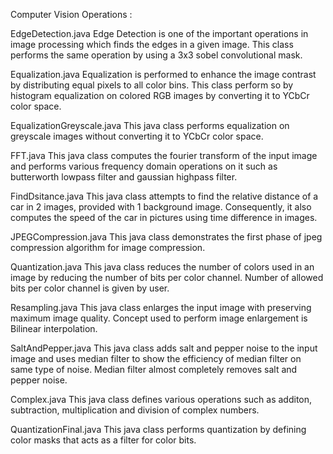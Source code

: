 Computer Vision Operations : 

EdgeDetection.java
  Edge Detection is one of the important operations in image processing which finds the edges in a given image. This class performs the   same operation by using a 3x3 sobel convolutional mask.

Equalization.java
  Equalization is performed to enhance the image contrast by distributing equal pixels to all color bins. This class perform so by         histogram equalization on colored RGB images by converting it to YCbCr color space.

EqualizationGreyscale.java
  This java class performs equalization on greyscale images without converting it to YCbCr color space.
 
FFT.java
  This java class computes the fourier transform of the input image and performs various frequency domain operations on it such as           butterworth lowpass filter and gaussian highpass filter.        
  
FindDsitance.java
  This java class attempts to find the relative distance of a car in 2 images, provided with 1 background image. Consequently, it also     computes the speed of the car in pictures using time difference in images.
  
JPEGCompression.java
  This java class demonstrates the first phase of jpeg compression algorithm for image compression.
  
Quantization.java
  This java class reduces the number of colors used in an image by reducing the number of bits per color channel. Number of allowed bits   per color channel is given by user.
  
Resampling.java
  This java class enlarges the input image with preserving maximum image quality. Concept used to perform image enlargement is Bilinear       interpolation.
  
SaltAndPepper.java
  This java class adds salt and pepper noise to the input image and uses median filter to show the efficiency of median filter on same     type   of noise. Median filter almost completely removes salt and pepper noise.
  
Complex.java
  This java class defines various operations such as additon, subtraction, multiplication and division of complex numbers.
  
QuantizationFinal.java
   This java class performs quantization by defining color masks that acts as a filter for color bits.
   
